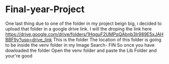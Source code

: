 # Final-year-Project
One last thing due to one of the folder in my project beign big, i decided to upload that folder in a google drive link. I will the droping the link here
https://drive.google.com/drive/folders/1HqguF2UMPqQAbnb3lr989E5xJAHBBF9y?usp=drive_link
This is the folder
The location of this folder is going to be inside the venv folder in my Image Search- FIN
So once you have dowloaded the folder
Open the venv folder and paste the Lib Folder and your're good
